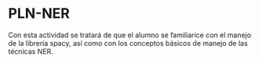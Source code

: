 # PLN-NER
Con esta actividad se tratará de que el alumno se familiarice con el manejo de la librería spacy, así como con los conceptos básicos de manejo de las técnicas NER.
